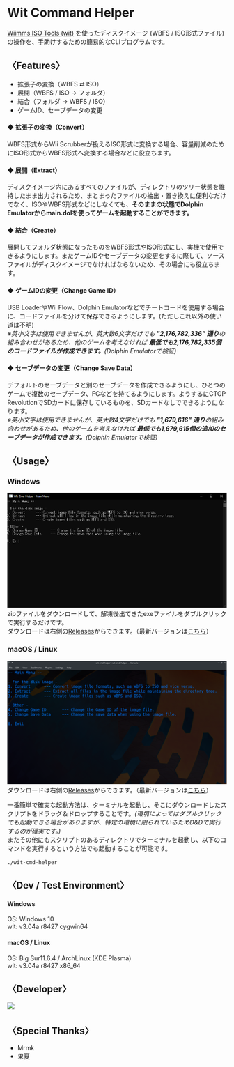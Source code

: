 # Wit Command Helper

[Wiimms ISO Tools (wit)](https://wit.wiimm.de/) を使ったディスクイメージ (WBFS / ISO形式ファイル) の操作を、手助けするための簡易的なCLIプログラムです。<br>


## 〈Features〉
- 拡張子の変換（WBFS ⇄ ISO）
- 展開（WBFS / ISO → フォルダ）
- 結合（フォルダ → WBFS / ISO）
- ゲームID、セーブデータの変更

#### ◆ 拡張子の変換（Convert）
WBFS形式からWii Scrubberが扱えるISO形式に変換する場合、容量削減のためにISO形式からWBFS形式へ変換する場合などに役立ちます。

#### ◆ 展開（Extract）
ディスクイメージ内にあるすべてのファイルが、ディレクトリのツリー状態を維持したまま出力されるため、まとまったファイルの抽出・置き換えに便利なだけでなく、ISOやWBFS形式などにしなくても、**そのままの状態でDolphin Emulatorからmain.dolを使ってゲームを起動することができます。**

#### ◆ 結合（Create）
展開してフォルダ状態になったものをWBFS形式やISO形式にし、実機で使用できるようにします。またゲームIDやセーブデータの変更をするに際して、ソースファイルがディスクイメージでなければならないため、その場合にも役立ちます。

#### ◆ ゲームIDの変更（Change Game ID）
USB LoaderやWii Flow、Dolphin Emulatorなどでチートコードを使用する場合に、コードファイルを分けて保存できるようにします。(ただしこれ以外の使い道は不明)<br>
*※英小文字は使用できませんが、英大数6文字だけでも **"2,176,782,336" 通り**の組み合わせがあるため、他のゲームを考えなければ **最低でも2,176,782,335個のコードファイルが作成できます。**(Dolphin Emulatorで検証)*

#### ◆ セーブデータの変更（Change Save Data）
デフォルトのセーブデータと別のセーブデータを作成できるようにし、ひとつのゲームで複数のセーブデータ、FCなどを持てるようにします。ようするにCTGP RevolutionでSDカードに保存しているものを、SDカードなしでできるようになります。<br>
*※英小文字は使用できませんが、英大数4文字だけでも **"1,679,616" 通り**の組み合わせがあるため、他のゲームを考えなければ **最低でも1,679,615個の追加のセーブデータが作成できます。**(Dolphin Emulatorで検証)*

## 〈Usage〉
### Windows
![Batch](https://github.com/esuo1198/wit-cmd-helper/raw/main/docs/Windows.png)<br>
zipファイルをダウンロードして、解凍後出てきたexeファイルをダブルクリックで実行するだけです。<br>
ダウンロードは右側の[Releases](https://github.com/esuo1198/wit-cmd-helper/releases)からできます。（最新バージョンは[こちら](https://github.com/esuo1198/wit-cmd-helper/releases/latest)）

### macOS / Linux
![Shell](https://github.com/esuo1198/wit-cmd-helper/raw/main/docs/Unix.png)<br>
ダウンロードは右側の[Releases](https://github.com/esuo1198/wit-cmd-helper/releases)からできます。（最新バージョンは[こちら](https://github.com/esuo1198/wit-cmd-helper/releases/latest)）

一番簡単で確実な起動方法は、ターミナルを起動し、そこにダウンロードしたスクリプトをドラッグ＆ドロップすることです。*(環境によってはダブルクリックでも起動できる場合がありますが、特定の環境に限られているためD&Dで実行するのが確実です。)*<br>
またその他にもスクリプトのあるディレクトリでターミナルを起動し、以下のコマンドを実行するという方法でも起動することが可能です。
```
./wit-cmd-helper
```

## 〈Dev / Test Environment〉
#### Windows
OS: Windows 10<br>
wit: v3.04a r8427 cygwin64

#### macOS / Linux
OS: Big Sur11.6.4 / ArchLinux (KDE Plasma)<br>
wit: v3.04a r8427 x86_64

## 〈Developer〉
<a href="https://twitter.com/esuo____">
    <img src="https://avatars.githubusercontent.com/u/73988937" width="100px">
</a>

## 〈Special Thanks〉
- Mrmk
- 果夏
